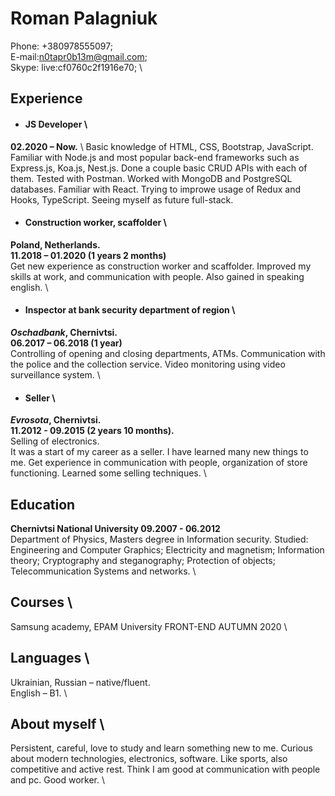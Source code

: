 # Roman Palagniuk
Phone: +380978555097; \
E-mail:n0tapr0b13m@gmail.com; \
Skype: live:cf0760c2f1916e70; \


## Experience
* #### JS Developer \
 __02.2020 – Now.__  \ 
Basic knowledge of HTML, CSS, Bootstrap, JavaScript. Familiar with Node.js and most popular back-end frameworks such as Express.js, Koa.js, Nest.js. Done a couple basic CRUD APIs with each of them. Tested with Postman. Worked with MongoDB and PostgreSQL databases. Familiar with React. Trying to improwe usage of Redux and Hooks, TypeScript. Seeing myself as future full-stack.
* #### Construction worker, scaffolder  \
__Poland, Netherlands.__  \
__11.2018 – 01.2020 (1 years 2 months)__  \
Get new experience as construction worker and scaffolder. Improved my skills at work, and communication with people. Also gained in speaking english.  \
* #### Inspector at bank security department of region \
 __*Oschadbank*, Chernivtsi.__ \
	__06.2017 – 06.2018 (1 year)__ \
Сontrolling of opening and closing departments, ATMs. Сommunication with the police and the collection service. Video monitoring using video surveillance system.  \
* #### Seller \
__*Evrosota*, Chernivtsi.__  \
 __11.2012 - 09.2015 (2 years 10 months).__  \
Selling of electronics.  
It was a start of my career as a seller. I have learned many new things to me. Get experience in communication with people, organization of store functioning. Learned some selling techniques.   \

## Education  
__Chernivtsi National University 09.2007 - 06.2012__  \
Department of Physics, Masters degree  in Information security.
Studied: Engineering and Computer Graphics; Electricity and magnetism; Information theory; Cryptography and steganography; Protection of objects;  Telecommunication Systems and networks.  \

## Courses  \

Samsung academy, EPAM University FRONT-END AUTUMN 2020  \



## Languages  \
Ukrainian, Russian – native/fluent.  \
English – B1.  \


## About myself  \
Persistent, careful, love to study and learn something new to me.
Curious about modern technologies, electronics, software. Like sports, also competitive and active rest.
Think I am good at communication with people and pc. Good worker.  \
